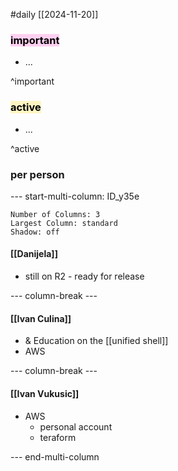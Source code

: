 #daily
[[2024-11-20]]

### <mark style="background: #FFB8EBA6;">important</mark>
- ...

^important

### <mark style="background: #FFF3A3A6;">active</mark>
- ...

^active

### per person

--- start-multi-column: ID_y35e
```column-settings
Number of Columns: 3
Largest Column: standard
Shadow: off 
```

#### [[Danijela]]
- still on R2 - ready for release

--- column-break ---

#### [[Ivan Culina]]

- & Education on the [[unified shell]]
- AWS

--- column-break ---

#### [[Ivan Vukusic]]

- AWS
	- personal account
	- teraform

--- end-multi-column
